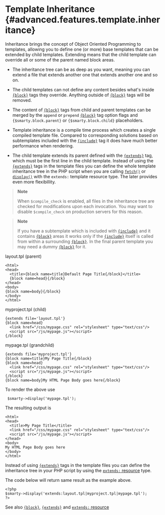 Template Inheritance {#advanced.features.template.inheritance}
====================

Inheritance brings the concept of Object Oriented Programming to
templates, allowing you to define one (or more) base templates that can
be extended by child templates. Extending means that the child template
can override all or some of the parent named block areas.

-   The inheritance tree can be as deep as you want, meaning you can
    extend a file that extends another one that extends another one and
    so on.

-   The child templates can not define any content besides what\'s
    inside [`{block}`](#language.function.block) tags they override.
    Anything outside of [`{block}`](#language.function.block) tags will
    be removed.

-   The content of [`{block}`](#language.function.block) tags from child
    and parent templates can be merged by the `append` or `prepend`
    [`{block}`](#language.function.block) tag option flags and
    `{$smarty.block.parent}` or `{$smarty.block.child}` placeholders.

-   Template inheritance is a compile time process which creates a
    single compiled template file. Compared to corresponding solutions
    based on subtemplates included with the
    [`{include}`](#language.function.include) tag it does have much
    better performance when rendering.

-   The child template extends its parent defined with the
    [`{extends}`](#language.function.extends) tag, which must be the
    first line in the child template. Instead of using the
    [`{extends}`](#language.function.extends) tags in the template files
    you can define the whole template inheritance tree in the PHP script
    when you are calling [`fetch()`](#api.fetch) or
    [`display()`](#api.display) with the `extends:` template resource
    type. The later provides even more flexibillity.

> **Note**
>
> When `$compile_check` is enabled, all files in the inheritance tree
> are checked for modifications upon each invocation. You may want to
> disable `$compile_check` on production servers for this reason.

> **Note**
>
> If you have a subtemplate which is included with
> [`{include}`](#language.function.include) and it contains
> [`{block}`](#language.function.block) areas it works only if the
> [`{include}`](#language.function.include) itself is called from within
> a surrounding [`{block}`](#language.function.block). In the final
> parent template you may need a dummy
> [`{block}`](#language.function.block) for it.

layout.tpl (parent)


    <html>
    <head>
      <title>{block name=title}Default Page Title{/block}</title>
      {block name=head}{/block}
    </head>
    <body>
    {block name=body}{/block}
    </body>
    </html>

      

myproject.tpl (child)


    {extends file='layout.tpl'}
    {block name=head}
      <link href="/css/mypage.css" rel="stylesheet" type="text/css"/>
      <script src="/js/mypage.js"></script>
    {/block}


      

mypage.tpl (grandchild)


    {extends file='myproject.tpl'}
    {block name=title}My Page Title{/block}
    {block name=head}
      <link href="/css/mypage.css" rel="stylesheet" type="text/css"/>
      <script src="/js/mypage.js"></script>
    {/block}
    {block name=body}My HTML Page Body goes here{/block}

      

To render the above use


     $smarty->display('mypage.tpl');

The resulting output is


    <html>
    <head>
      <title>My Page Title</title>
      <link href="/css/mypage.css" rel="stylesheet" type="text/css"/>
      <script src="/js/mypage.js"></script>
    </head>
    <body>
    My HTML Page Body goes here
    </body>
    </html>

Instead of using [`{extends}`](#language.function.extends) tags in the
template files you can define the inheritance tree in your PHP script by
using the [`extends:` resource](#resources.extends) type.

The code below will return same result as the example above.


    <?php
    $smarty->display('extends:layout.tpl|myproject.tpl|mypage.tpl'); 
    ?>

       

See also [`{block}`](#language.function.block),
[`{extends}`](#language.function.extends) and [`extends:`
resource](#resources.extends)
